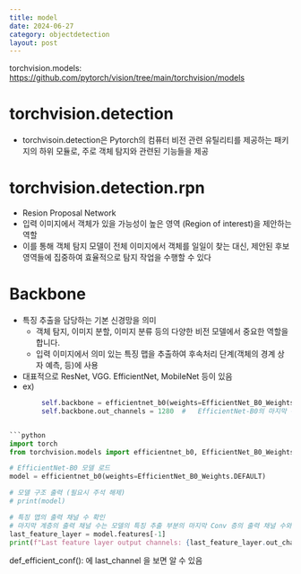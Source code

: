 ```yaml
---
title: model
date: 2024-06-27
category: objectdetection
layout: post
---
```


torchvision.models:  
https://github.com/pytorch/vision/tree/main/torchvision/models  

# torchvision.detection
- torchvisoin.detection은 Pytorch의 컴퓨터 비전 관련 유틸리티를 제공하는 패키지의 하위 모듈로, 주로 객체 탐지와 관련된 기능들을 제공

# torchvision.detection.rpn
- Resion Proposal Network
- 입력 이미지에서 객체가 있을 가능성이 높은 영역 (Region of interest)을 제안하는 역할
- 이를 통해 객체 탐지 모델이 전체 이미지에서 객체를 일일이 찾는 대신, 제안된 후보 영역들에 집중하여 효율적으로 탐지 작업을 수행할 수 있다

# Backbone
- 특징 추출을 담당하는 기본 신경망을 의미
    - 객체 탐지, 이미지 분할, 이미지 분류 등의 다양한 비전 모델에서 중요한 역할을 합니다.
    - 입력 이미지에서 의미 있는 특징 맵을 추출하여 후속처리 단계(객체의 경계 상자 예측, 등)에 사용
- 대표적으로 ResNet, VGG. EfficientNet, MobileNet 등이 있음
- ex)
```python
        self.backbone = efficientnet_b0(weights=EfficientNet_B0_Weights.DEFAULT).features
        self.backbone.out_channels = 1280  #   EfficientNet-B0의 마지막 특징 맵의 출력 채널 수는 1280


```python
import torch
from torchvision.models import efficientnet_b0, EfficientNet_B0_Weights

# EfficientNet-B0 모델 로드
model = efficientnet_b0(weights=EfficientNet_B0_Weights.DEFAULT)

# 모델 구조 출력 (필요시 주석 해제)
# print(model)

# 특징 맵의 출력 채널 수 확인
# 마지막 계층의 출력 채널 수는 모델의 특징 추출 부분의 마지막 Conv 층의 출력 채널 수와 동일합니다.
last_feature_layer = model.features[-1]
print(f"Last feature layer output channels: {last_feature_layer.out_channels}")
```

def_efficient_conf(): 에 last_channel 을 보면 알 수 있음

